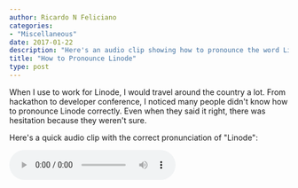 ```yaml
---
author: Ricardo N Feliciano
categories:
- "Miscellaneous"
date: 2017-01-22
description: "Here's an audio clip showing how to pronounce the word Linode."
title: "How to Pronounce Linode"
type: post
---
```


When I use to work for Linode, I would travel around the country a lot. From hackathon to developer conference, I noticed many people didn't know how to pronounce Linode correctly. Even when they said it right, there was hesitation because they weren't sure.

Here's a quick audio clip with the correct pronunciation of "Linode":

<audio controls>
	<source src="/assets/other/linode-pronunciation.wav" type="audio/wav" />
	Your browser doesn't support HTML 5 audio (or you are using Interner Explorer which barely supports anything).
</audio>
